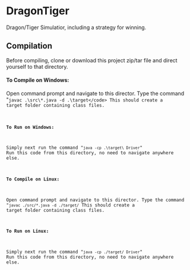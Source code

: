 # DragonTiger

Dragon/Tiger Simulatior, including a strategy for winning.

## Compilation

Before compiling, clone or download this project zip/tar file and direct yourself to that directory. 

#### To Compile on Windows:
Open command prompt and navigate to this director.
Type the command "<code>javac .\src\\*.java -d .\target\</code>
This should create a target folder containing class files.
#### To Run on Windows:
Simply next run the command "<code>java -cp .\target\ Driver</code>"
Run this code from this directory, no need to navigate anywhere else.

#### To Compile on Linux:
Open command prompt and navigate to this director.
Type the command "<code>javac ./src/*.java -d ./target/</code>
This should create a target folder containing class files.
#### To Run on Linux:
Simply next run the command "<code>java -cp ./target/ Driver</code>"
Run this code from this directory, no need to navigate anywhere else.